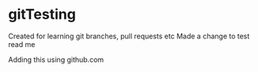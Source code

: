 # gitTesting
Created for learning git branches, pull requests etc
Made a change to test read me 

Adding this using github.com 
